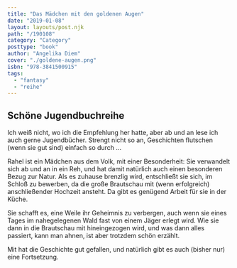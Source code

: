```yaml
---
title: "Das Mädchen mit den goldenen Augen"
date: "2019-01-08"
layout: layouts/post.njk
path: "/190108"
category: "Category"
posttype: "book"
author: "Angelika Diem"
cover: "./goldene-augen.png"
isbn: "978-3841500915"
tags:
  - "fantasy"
  - "reihe"
---
```


## Schöne Jugendbuchreihe

Ich weiß nicht, wo ich die Empfehlung her hatte, aber ab und an lese ich auch gerne Jugendbücher. Strengt nicht so an, Geschichten flutschen (wenn sie gut sind) einfach so durch ...

Rahel ist ein Mädchen aus dem Volk, mit einer Besonderheit: Sie verwandelt sich ab und an in ein Reh, und hat damit natürlich auch einen besonderen Bezug zur Natur. Als es zuhause brenzlig wird, entschließt sie sich, im Schloß zu bewerben, da die große Brautschau mit (wenn erfolgreich) anschließender Hochzeit ansteht. Da gibt es genügend Arbeit für sie in der Küche.

Sie schafft es, eine Weile ihr Geheimnis zu verbergen, auch wenn sie eines Tages im nahegelegenen Wald fast von einem Jäger erlegt wird. Wie sie dann in die Brautschau mit hineingezogen wird, und was dann alles passiert, kann man ahnen, ist aber trotzdem schön erzählt.

Mit hat die Geschichte gut gefallen, und natürlich gibt  es auch (bisher nur) eine Fortsetzung.
